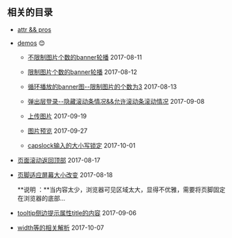## 相关的目录

- [attr && pros](./attr_pros.md)

- [demos](./demos/) :blush:

    - [不限制图片个数的banner轮播](./demos/banner_without_limits_imgNub/) 2017-08-11

    - [限制图片个数的banner轮播](./demos/banner_limit_images_numbers/) 2017-08-12

    - [循环播放的banner图--限制图片的个数为3](./demos/banner_loop_play/) 2017-08-13

    - [弹出层登录--隐藏滚动条情况&&允许滚动条滚动情况](./demos/login_popup/) 2017-09-08

    - [上传图片](./demos/upload_image/) 2017-09-19

    - [图片预览](./demos/scale_imgs_demo/) 2017-09-27

    - [capslock输入的大小写锁定](./demos/capslock/) 2017-10-01

- [页面滚动返回顶部](./to_top.md) 2017-08-17

- [页脚适应屏幕大小改变](./footer_suit_browser.md) 2017-08-18

    **说明 ：**当内容太少，浏览器可见区域太大，显得不优雅，需要将页脚固定在浏览器的底部...

- [tooltip侧边提示属性title的内容](./tool_tip.md) 2017-09-06

- [width等的相关解析](./width_detail.md) 2017-10-07



